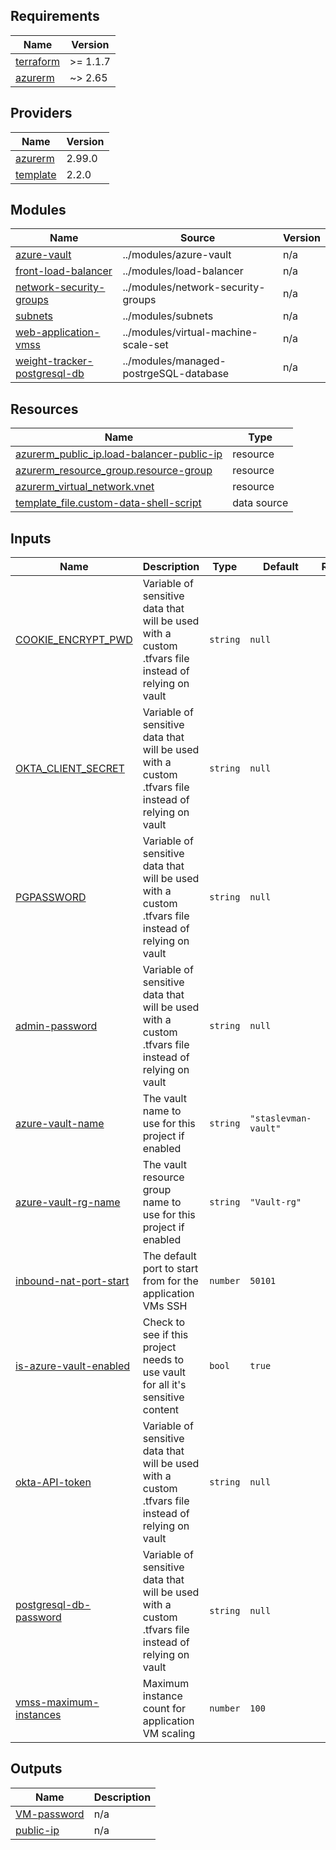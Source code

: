 <!-- BEGIN_TF_DOCS -->
## Requirements

| Name | Version |
|------|---------|
| <a name="requirement_terraform"></a> [terraform](#requirement\_terraform) | >= 1.1.7 |
| <a name="requirement_azurerm"></a> [azurerm](#requirement\_azurerm) | ~> 2.65 |

## Providers

| Name | Version |
|------|---------|
| <a name="provider_azurerm"></a> [azurerm](#provider\_azurerm) | 2.99.0 |
| <a name="provider_template"></a> [template](#provider\_template) | 2.2.0 |

## Modules

| Name | Source | Version |
|------|--------|---------|
| <a name="module_azure-vault"></a> [azure-vault](#module\_azure-vault) | ../modules/azure-vault | n/a |
| <a name="module_front-load-balancer"></a> [front-load-balancer](#module\_front-load-balancer) | ../modules/load-balancer | n/a |
| <a name="module_network-security-groups"></a> [network-security-groups](#module\_network-security-groups) | ../modules/network-security-groups | n/a |
| <a name="module_subnets"></a> [subnets](#module\_subnets) | ../modules/subnets | n/a |
| <a name="module_web-application-vmss"></a> [web-application-vmss](#module\_web-application-vmss) | ../modules/virtual-machine-scale-set | n/a |
| <a name="module_weight-tracker-postgresql-db"></a> [weight-tracker-postgresql-db](#module\_weight-tracker-postgresql-db) | ../modules/managed-postrgeSQL-database | n/a |

## Resources

| Name | Type |
|------|------|
| [azurerm_public_ip.load-balancer-public-ip](https://registry.terraform.io/providers/hashicorp/azurerm/latest/docs/resources/public_ip) | resource |
| [azurerm_resource_group.resource-group](https://registry.terraform.io/providers/hashicorp/azurerm/latest/docs/resources/resource_group) | resource |
| [azurerm_virtual_network.vnet](https://registry.terraform.io/providers/hashicorp/azurerm/latest/docs/resources/virtual_network) | resource |
| [template_file.custom-data-shell-script](https://registry.terraform.io/providers/hashicorp/template/latest/docs/data-sources/file) | data source |

## Inputs

| Name | Description | Type | Default | Required |
|------|-------------|------|---------|:--------:|
| <a name="input_COOKIE_ENCRYPT_PWD"></a> [COOKIE\_ENCRYPT\_PWD](#input\_COOKIE\_ENCRYPT\_PWD) | Variable of sensitive data that will be used with a custom .tfvars file instead of relying on vault | `string` | `null` | no |
| <a name="input_OKTA_CLIENT_SECRET"></a> [OKTA\_CLIENT\_SECRET](#input\_OKTA\_CLIENT\_SECRET) | Variable of sensitive data that will be used with a custom .tfvars file instead of relying on vault | `string` | `null` | no |
| <a name="input_PGPASSWORD"></a> [PGPASSWORD](#input\_PGPASSWORD) | Variable of sensitive data that will be used with a custom .tfvars file instead of relying on vault | `string` | `null` | no |
| <a name="input_admin-password"></a> [admin-password](#input\_admin-password) | Variable of sensitive data that will be used with a custom .tfvars file instead of relying on vault | `string` | `null` | no |
| <a name="input_azure-vault-name"></a> [azure-vault-name](#input\_azure-vault-name) | The vault name to use for this project if enabled | `string` | `"staslevman-vault"` | no |
| <a name="input_azure-vault-rg-name"></a> [azure-vault-rg-name](#input\_azure-vault-rg-name) | The vault resource group name to use for this project if enabled | `string` | `"Vault-rg"` | no |
| <a name="input_inbound-nat-port-start"></a> [inbound-nat-port-start](#input\_inbound-nat-port-start) | The default port to start from for the application VMs SSH | `number` | `50101` | no |
| <a name="input_is-azure-vault-enabled"></a> [is-azure-vault-enabled](#input\_is-azure-vault-enabled) | Check to see if this project needs to use vault for all it's sensitive content | `bool` | `true` | no |
| <a name="input_okta-API-token"></a> [okta-API-token](#input\_okta-API-token) | Variable of sensitive data that will be used with a custom .tfvars file instead of relying on vault | `string` | `null` | no |
| <a name="input_postgresql-db-password"></a> [postgresql-db-password](#input\_postgresql-db-password) | Variable of sensitive data that will be used with a custom .tfvars file instead of relying on vault | `string` | `null` | no |
| <a name="input_vmss-maximum-instances"></a> [vmss-maximum-instances](#input\_vmss-maximum-instances) | Maximum instance count for application VM scaling | `number` | `100` | no |

## Outputs

| Name | Description |
|------|-------------|
| <a name="output_VM-password"></a> [VM-password](#output\_VM-password) | n/a |
| <a name="output_public-ip"></a> [public-ip](#output\_public-ip) | n/a |
<!-- END_TF_DOCS -->